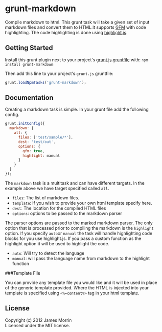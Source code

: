 # grunt-markdown

Compile markdown to html. This grunt task will take a given set of input markdown files and convert them to HTML.It supports [GFM](http://github.github.com/github-flavored-markdown/) with code highlighting. The code highlighting is done using [highlight.js](http://softwaremaniacs.org/soft/highlight/en/).

## Getting Started
Install this grunt plugin next to your project's [grunt.js gruntfile][getting_started] with: `npm install grunt-markdown`

Then add this line to your project's `grunt.js` gruntfile:

```javascript
grunt.loadNpmTasks('grunt-markdown');
```

[grunt]: http://gruntjs.com/
[getting_started]: https://github.com/gruntjs/grunt/blob/master/docs/getting_started.md

## Documentation
Creating a markdown task is simple. In your grunt file add the following config.

```javascript
grunt.initConfig({
  markdown: {
    all: {
      files: ['test/sample/*'],
      dest: 'test/out',
      options: {
        gfm: true,
        highlight: manual
      }
    }  
  }  
});

````

The `markdown` task is a multitask and can have different targets. In the example above we have target specified called `all`.

* `files`: The list of markdown files.
* `template`: If you wish to provide your own html template specify here.
* `dest`: The location for the compiled HTML files
* `options`: options to be passed to the markdown parser

The parser options are passed to the [marked](https://github.com/chjj/marked) markdown parser. The only option that is processed prior to compiling the markdown is the `highlight` option. If you specify `auto`or `manual` the task will handle highlighting code blocks for you use highlight.js. If you pass a custom function as the highlight option it will be used to highlight the code.

* `auto`: Will try to detect the language
* `manual`: will pass the language name from markdown to the highlight function


###Template File

You can provide any template file you would like and it will be used in place of the generic template provided. Where the HTML is injected into your template is specified using `<%=content%>` tag in your html template.

## License
Copyright (c) 2012 James Morrin  
Licensed under the MIT license.
